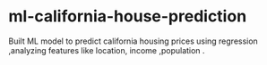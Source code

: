 # ml-california-house-prediction
Built ML model to predict california housing prices using regression ,analyzing features like location, income ,population .
